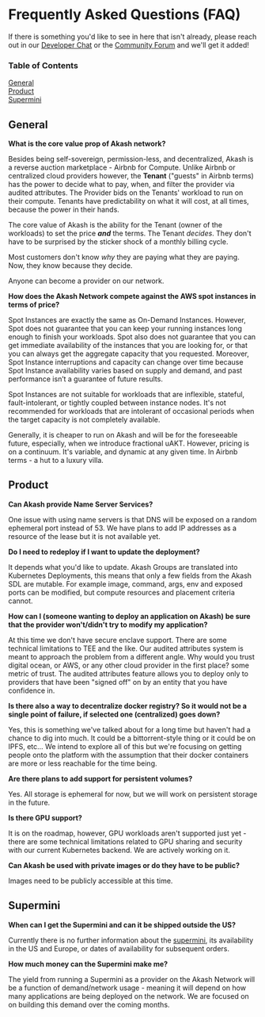 # Frequently Asked Questions \(FAQ\)

If there is something you'd like to see in here that isn't already, please reach out in our [Developer Chat](http://discord.akash.network)  or the [Community Forum](http://forum.akash.network) and we'll get it added!

### Table of Contents

[General](faq.md#General)  
[Product](faq.md#Product)  
[Supermini](faq.md#Supermini)

## General

**What is the core value prop of Akash network?**

Besides being self-sovereign, permission-less, and decentralized, Akash is a reverse auction marketplace - Airbnb for Compute. Unlike Airbnb or centralized cloud providers however, the **Tenant** \("guests" in Airbnb terms\) has the power to decide what to pay, when, and filter the provider via audited attributes. The Provider bids on the Tenants' workload to run on their compute. Tenants have predictability on what it will cost, at all times, because the power in their hands.

The core value of Akash is the ability for the Tenant \(owner of the workloads\) to set the price _**and**_ the terms. The Tenant _decides_. They don't have to be surprised by the sticker shock of a monthly billing cycle.

Most customers don't know _why_ they are paying what they are paying. Now, they know because they decide.

Anyone can become a provider on our network.

**How does the Akash Network compete against the AWS spot instances in terms of price?**

Spot Instances are exactly the same as On-Demand Instances. However, Spot does not guarantee that you can keep your running instances long enough to finish your workloads. Spot also does not guarantee that you can get immediate availability of the instances that you are looking for, or that you can always get the aggregate capacity that you requested. Moreover, Spot Instance interruptions and capacity can change over time because Spot Instance availability varies based on supply and demand, and past performance isn’t a guarantee of future results.

Spot Instances are not suitable for workloads that are inflexible, stateful, fault-intolerant, or tightly coupled between instance nodes. It's not recommended for workloads that are intolerant of occasional periods when the target capacity is not completely available.

Generally, it is cheaper to run on Akash and will be for the foreseeable future, especially, when we introduce fractional uAKT. However, pricing is on a continuum. It's variable, and dynamic at any given time. In Airbnb terms - a hut to a luxury villa.

## Product

**Can Akash provide Name Server Services?**

One issue with using name servers is that DNS will be exposed on a random ephemeral port instead of 53. We have plans to add IP addresses as a resource of the lease but it is not available yet.

**Do I need to redeploy if I want to update the deployment?**

It depends what you'd like to update. Akash Groups are translated into Kubernetes Deployments, this means that only a few fields from the Akash SDL are mutable. For example image, command, args, env and exposed ports can be modified, but compute resources and placement criteria cannot.

**How can I \(someone wanting to deploy an application on Akash\) be sure that the provider won't/didn't try to modify my application?**

At this time we don't have secure enclave support. There are some technical limitations to TEE and the like. Our audited attributes system is meant to approach the problem from a different angle. Why would you trust digital ocean, or AWS, or any other cloud provider in the first place? some metric of trust. The audited attributes feature allows you to deploy only to providers that have been "signed off" on by an entity that you have confidence in.

**Is there also a way to decentralize docker registry? So it would not be a single point of failure, if selected one \(centralized\) goes down?**

Yes, this is something we've talked about for a long time but haven't had a chance to dig into much. It could be a bittorrent-style thing or it could be on IPFS, etc... We intend to explore all of this but we're focusing on getting people onto the platform with the assumption that their docker containers are more or less reachable for the time being.

**Are there plans to add support for persistent volumes?**

Yes. All storage is ephemeral for now, but we will work on persistent storage in the future.

**Is there GPU support?**

It is on the roadmap, however, GPU workloads aren't supported just yet - there are some technical limitations related to GPU sharing and security with our current Kubernetes backend. We are actively working on it.

**Can Akash be used with private images or do they have to be public?**

Images need to be publicly accessible at this time.

## Supermini

**When can I get the Supermini and can it be shipped outside the US?**

Currently there is no further information about the [supermini](https://akash.network/supermini), its availability in the US and Europe, or dates of availability for subsequent orders.

**How much money can the Supermini make me?**

The yield from running a Supermini as a provider on the Akash Network will be a function of demand/network usage - meaning it will depend on how many applications are being deployed on the network. We are focused on on building this demand over the coming months.

